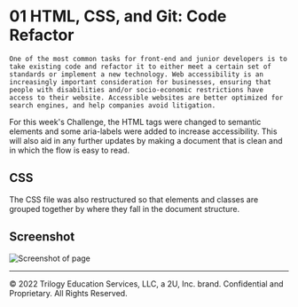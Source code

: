 # 01 HTML, CSS, and Git: Code Refactor

```One of the most common tasks for front-end and junior developers is to take existing code and refactor it to either meet a certain set of standards or implement a new technology. Web accessibility is an increasingly important consideration for businesses, ensuring that people with disabilities and/or socio-economic restrictions have access to their website. Accessible websites are better optimized for search engines, and help companies avoid litigation.```

For this week's Challenge, the HTML tags were changed to semantic elements and some aria-labels were added to increase accessibility. This will also aid in any further updates by making a document that is clean and in which the flow is easy to read.

## CSS

The CSS file was also restructured so that elements and classes are grouped together by where they fall in the document structure.

## Screenshot

![Screenshot of page](./Develop/assets/images/page-screenshot.png)

- - -
© 2022 Trilogy Education Services, LLC, a 2U, Inc. brand. Confidential and Proprietary. All Rights Reserved.
